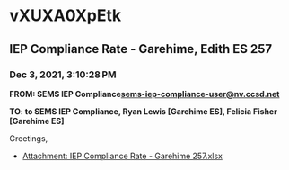 # vXUXA0XpEtk
## IEP Compliance Rate - Garehime, Edith ES 257
### Dec 3, 2021, 3:10:28 PM
**FROM: SEMS IEP Compliance<sems-iep-compliance-user@nv.ccsd.net>**

**TO: to SEMS IEP Compliance, Ryan Lewis [Garehime ES], Felicia Fisher [Garehime ES]**


Greetings, 





* [Attachment: IEP Compliance Rate - Garehime 257.xlsx](vXUXA0XpEtk-attachment-1.xlsx)
